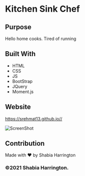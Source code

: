 # Kitchen Sink Chef 

## Purpose
Hello home cooks. Tired of running  

## Built With
* HTML
* CSS
* JS
* BootStrap
* JQuery
* Moment.js

## Website
https://srehmat13.github.io//


![ScreenShot](/assets/images/.png)

## Contribution
Made with ❤️ by Shabia Harrington

### ©️2021 Shabia Harrington.